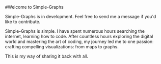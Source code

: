 #Welcome to Simple-Graphs

Simple-Graphs is in development. Feel free to send me a message if you'd like to contribute.

Simple-Graphs is simple. I have spent numerous hours searching the internet, learning how to code.  After countless hours exploring the digital world and mastering the art of coding, my journey led me to one passion: crafting compelling visualizations: from maps to graphs. 

This is my way of sharing it back with all.

